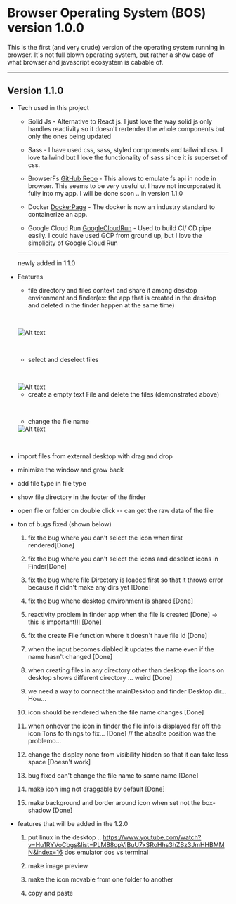 # Browser Operating System (BOS) version 1.0.0

This is the first (and very crude) version of the operating system running in browser. It's not full blown operating system, but rather a show case of what browser and javascript ecosystem is cabable of.

---

## Version 1.1.0

- Tech used in this project

  - Solid Js - Alternative to React js. I just love the way solid js only handles reactivity so it doesn't rertender the whole components but only the ones being updated

  - Sass - I have used css, sass, styled components and tailwind css. I love tailwind but I love the functionality of sass since it is superset of css.

  - BrowserFs [GitHub Repo](https://github.com/jvilk/BrowserFS) - This allows to emulate fs api in node in browser. This seems to be very useful ut I have not incorporated it fully into my app. I will be done soon .. in version 1.1.0

  - Docker [DockerPage](https://www.docker.com/) - The docker is now an industry standard to containerize an app.

  - Google Cloud Run [GoogleCloudRun](https://cloud.google.com/run/?utm_source=google&utm_medium=cpc&utm_campaign=japac-AU-all-en-dr-bkws-all-pkws-trial-e-dr-1009882&utm_content=text-ad-none-none-DEV_c-CRE_602771386312-ADGP_Hybrid%20%7C%20BKWS%20-%20EXA%20%7C%20Txt%20~%20Compute%20~%20Cloud%20Run_cloud%20run-general%20-%20Products-44225-KWID_43700071610100400-kwd-678836618089&userloc_1030705-network_g&utm_term=KW_google%20cloud%20run&gclid=Cj0KCQjw8amWBhCYARIsADqZJoVVuxT5lj5q3Y_SG_mtYwxMbgLusms9bR9y1VyTornm11jShsjESCwaAp6aEALw_wcB&gclsrc=aw.ds) - Used to build CI/ CD pipe easily. I could have used GCP from ground up, but I love the simplicity of Google Cloud Run

  ***

  newly added in 1.1.0

- Features

  - file directory and files context and share it among desktop environment and finder(ex: the app that is created in the desktop and deleted in the finder happen at the same time)

  &nbsp;

   <img draggable={false} title="a title" alt="Alt text" src="./happensync.gif">

  &nbsp;

  - select and deselect files

  &nbsp;

  <img draggable={false} title="a title" alt="Alt text" src="./selectandeselect.gif">

  - create a empty text File and delete the files (demonstrated above)

  &nbsp;

  - change the file name

  <img draggable={false} title="a title" alt="Alt text" src="./changeName.gif">

&nbsp;

- import files from external desktop with drag and drop

- minimize the window and grow back

- add file type in file type

- show file directory in the footer of the finder

- open file or folder on double click -- can get the raw data of the file

- ton of bugs fixed (shown below)

  1. fix the bug where you can't select the icon when first rendered[Done]

  1. fix the bug where you can't select the icons and deselect icons in Finder[Done]

  1. fix the bug where file Directory is loaded first so that it throws error because it didn't make any dirs yet [Done]

  1. fix the bug whene desktop environment is shared [Done]

  1. reactivity problem in finder app when the file is created [Done] -> this is important!!! [Done]

  1. fix the create File function where it doesn't have file id [Done]

  1. when the input becomes diabled it updates the name even if the name hasn't changed [Done]

  1. when creating files in any directory other than desktop the icons on desktop shows different directory ... weird [Done]

  1. we need a way to connect the mainDesktop and finder Desktop dir... How...

  1. icon should be rendered when the file name changes [Done]

  1. when onhover the icon in finder the file info is displayed far off the icon Tons fo things to fix... [Done] // the absolte position was the problemo...

  1. change the display none from visibility hidden so that it can take less space [Doesn't work]

  1. bug fixed can't change the file name to same name [Done]

  1. make icon img not draggable by default [Done]

  1. make background and border around icon when set not the box-shadow [Done]

- features that will be added in the 1.2.0

  1.  put linux in the desktop .. https://www.youtube.com/watch?v=Hu1RYVoCbgs&list=PLM88opVjBuU7xSRoHhs3hZBz3JmHHBMMN&index=16 dos emulator dos vs terminal

  1.  make image preview

  1.  make the icon movable from one folder to another

  1.  copy and paste
